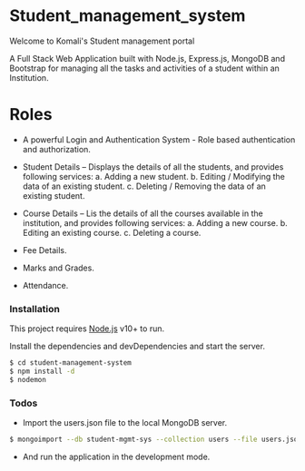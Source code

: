 # Student_management_system

Welcome to Komali's Student management portal

A Full Stack Web Application built with Node.js, Express.js, MongoDB and Bootstrap for managing all the tasks and activities of a student within an Institution.

# Roles

  - A powerful Login and Authentication System - Role based authentication and authorization.
  - Student Details – Displays the details of all the students, and provides following services:
        a. Adding a new student.
        b. Editing / Modifying the data of an existing student.
        c. Deleting / Removing the data of an existing student.

  - Course Details – Lis the details of all the courses available in the institution, and provides following services:
        a. Adding a new course.
        b. Editing an existing course.
        c. Deleting a course.
  - Fee Details.
  - Marks and Grades.
  - Attendance.


### Installation

This project requires [Node.js](https://nodejs.org/) v10+ to run.

Install the dependencies and devDependencies and start the server.

```sh
$ cd student-management-system
$ npm install -d
$ nodemon
```



### Todos

 - Import the users.json file to the local MongoDB server.
 ```sh
$ mongoimport --db student-mgmt-sys --collection users --file users.json
```
 - And run the application in the development mode.
